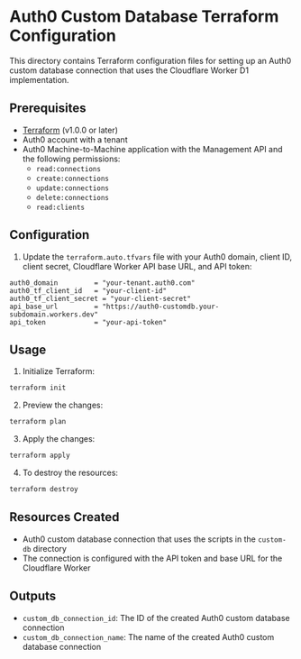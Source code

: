 # Auth0 Custom Database Terraform Configuration

This directory contains Terraform configuration files for setting up an Auth0 custom database connection that uses the Cloudflare Worker D1 implementation.

## Prerequisites

- [Terraform](https://www.terraform.io/downloads.html) (v1.0.0 or later)
- Auth0 account with a tenant
- Auth0 Machine-to-Machine application with the Management API and the following permissions:
  - `read:connections`
  - `create:connections`
  - `update:connections`
  - `delete:connections`
  - `read:clients`

## Configuration

1. Update the `terraform.auto.tfvars` file with your Auth0 domain, client ID, client secret, Cloudflare Worker API base URL, and API token:

```hcl
auth0_domain         = "your-tenant.auth0.com"
auth0_tf_client_id   = "your-client-id"
auth0_tf_client_secret = "your-client-secret"
api_base_url         = "https://auth0-customdb.your-subdomain.workers.dev"
api_token            = "your-api-token"
```

## Usage

1. Initialize Terraform:

```bash
terraform init
```

2. Preview the changes:

```bash
terraform plan
```

3. Apply the changes:

```bash
terraform apply
```

4. To destroy the resources:

```bash
terraform destroy
```

## Resources Created

- Auth0 custom database connection that uses the scripts in the `custom-db` directory
- The connection is configured with the API token and base URL for the Cloudflare Worker

## Outputs

- `custom_db_connection_id`: The ID of the created Auth0 custom database connection
- `custom_db_connection_name`: The name of the created Auth0 custom database connection